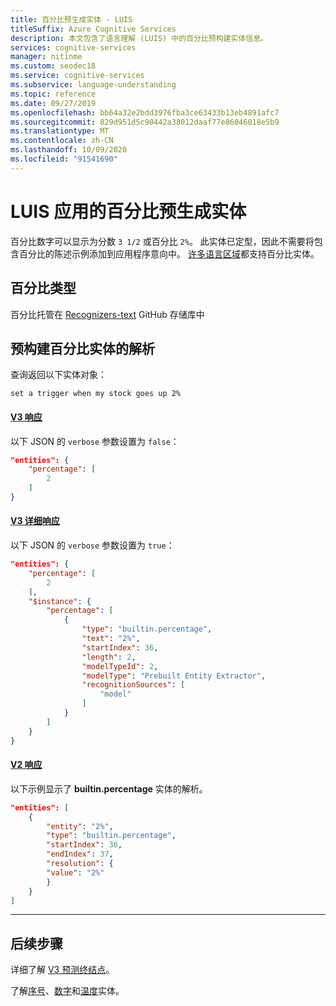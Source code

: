 ```yaml
---
title: 百分比预生成实体 - LUIS
titleSuffix: Azure Cognitive Services
description: 本文包含了语言理解 (LUIS) 中的百分比预构建实体信息。
services: cognitive-services
manager: nitinme
ms.custom: seodec18
ms.service: cognitive-services
ms.subservice: language-understanding
ms.topic: reference
ms.date: 09/27/2019
ms.openlocfilehash: bb64a32e2bdd3976fba3ce63433b13eb4891afc7
ms.sourcegitcommit: 829d951d5c90442a38012daaf77e86046018e5b9
ms.translationtype: MT
ms.contentlocale: zh-CN
ms.lasthandoff: 10/09/2020
ms.locfileid: "91541690"
---
```

# <a name="percentage-prebuilt-entity-for-a-luis-app"></a>LUIS 应用的百分比预生成实体
百分比数字可以显示为分数 `3 1/2` 或百分比 `2%`。 此实体已定型，因此不需要将包含百分比的陈述示例添加到应用程序意向中。 [许多语言区域](luis-reference-prebuilt-entities.md)都支持百分比实体。

## <a name="types-of-percentage"></a>百分比类型
百分比托管在 [Recognizers-text](https://github.com/Microsoft/Recognizers-Text/blob/master/Patterns/English/English-Numbers.yaml#L114) GitHub 存储库中

## <a name="resolution-for-prebuilt-percentage-entity"></a>预构建百分比实体的解析

查询返回以下实体对象：

`set a trigger when my stock goes up 2%`

#### <a name="v3-response"></a>[V3 响应](#tab/V3)

以下 JSON 的 `verbose` 参数设置为 `false`：

```json
"entities": {
    "percentage": [
        2
    ]
}
```
#### <a name="v3-verbose-response"></a>[V3 详细响应](#tab/V3-verbose)
以下 JSON 的 `verbose` 参数设置为 `true`：

```json
"entities": {
    "percentage": [
        2
    ],
    "$instance": {
        "percentage": [
            {
                "type": "builtin.percentage",
                "text": "2%",
                "startIndex": 36,
                "length": 2,
                "modelTypeId": 2,
                "modelType": "Prebuilt Entity Extractor",
                "recognitionSources": [
                    "model"
                ]
            }
        ]
    }
}
```
#### <a name="v2-response"></a>[V2 响应](#tab/V2)

以下示例显示了 **builtin.percentage** 实体的解析。

```json
"entities": [
    {
        "entity": "2%",
        "type": "builtin.percentage",
        "startIndex": 36,
        "endIndex": 37,
        "resolution": {
        "value": "2%"
        }
    }
]
```
* * *

## <a name="next-steps"></a>后续步骤

详细了解 [V3 预测终结点](luis-migration-api-v3.md)。

了解[序号](luis-reference-prebuilt-ordinal.md)、[数字](luis-reference-prebuilt-number.md)和[温度](luis-reference-prebuilt-temperature.md)实体。
